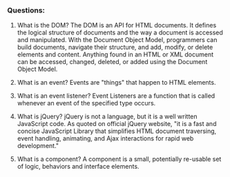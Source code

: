 ### Questions:
1. What is the DOM?
The DOM is an API for HTML documents. It defines the logical structure of documents and the way a document is accessed and manipulated. With the Document Object Model, programmers can build documents, navigate their structure, and add, modify, or delete elements and content. Anything found in an HTML or XML document can be accessed, changed, deleted, or added using the Document Object Model.

2. What is an event?
Events are "things" that happen to HTML elements.

3. What is an event listener?
Event Listeners are a function that is called whenever an event of the specified type occurs.

4. What is jQuery?
jQuery is not a language, but it is a well written JavaScript code. As quoted on official jQuery website, "it is a fast and concise JavaScript Library that simplifies HTML document traversing, event handling, animating, and Ajax interactions for rapid web development." 

5. What is a component? 
A component is a small, potentially re-usable set of logic, behaviors and interface elements.